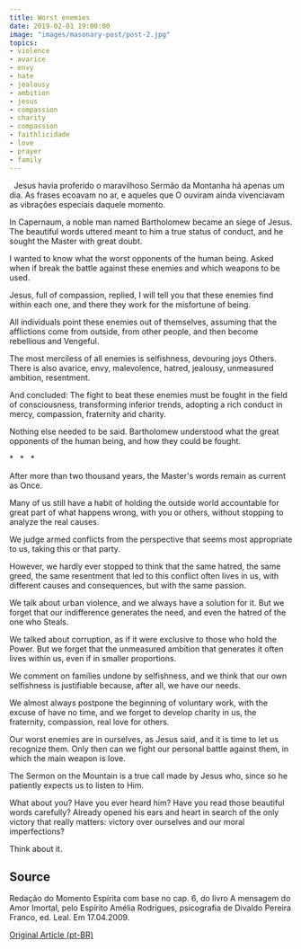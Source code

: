 ```yaml
---
title: Worst enemies
date: 2019-02-01 19:00:00
image: "images/masonary-post/post-2.jpg"
topics: 
- violence
- avarice
- envy
- hate
- jealousy
- ambition
- jesus
- compassion
- charity
- compassion
- faithlicidade
- love
- prayer
- family
---
```

 
Jesus havia proferido o maravilhoso Sermão da Montanha há apenas um dia. As
frases ecoavam no ar, e aqueles que O ouviram ainda vivenciavam as vibrações
especiais daquele momento.

In Capernaum, a noble man named Bartholomew became an siege of Jesus. The beautiful
words uttered meant to him a true status of conduct, and
he sought the Master with great doubt.

I wanted to know what the worst opponents of the human being. Asked when if
break the battle against these enemies and which weapons to be used.

Jesus, full of compassion, replied, I will tell you that these enemies
find within each one, and there they work for the misfortune of being.

All individuals point these enemies out of themselves, assuming that the
afflictions come from outside, from other people, and then become rebellious and
Vengeful.

The most merciless of all enemies is selfishness, devouring joys
Others. There is also avarice, envy, malevolence, hatred, jealousy,
unmeasured ambition, resentment.

And concluded: The fight to beat these enemies must be fought in the field of
consciousness, transforming inferior trends, adopting a rich conduct
in mercy, compassion, fraternity and charity.

Nothing else needed to be said. Bartholomew understood what the great
opponents of the human being, and how they could be fought.

*   *   *

After more than two thousand years, the Master's words remain as current as
Once.

Many of us still have a habit of holding the outside world accountable for great
part of what happens wrong, with you or others, without stopping to analyze
the real causes.

We judge armed conflicts from the perspective that seems most appropriate to us, taking
this or that party.

However, we hardly ever stopped to think that the same hatred, the same greed,
the same resentment that led to this conflict often lives in us, with
different causes and consequences, but with the same passion.

We talk about urban violence, and we always have a solution for it. But
we forget that our indifference generates the need, and even the hatred of the one who
Steals.

We talked about corruption, as if it were exclusive to those who hold the
Power. But we forget that the unmeasured ambition that generates it often lives
within us, even if in smaller proportions.

We comment on families undone by selfishness, and we think that our own
selfishness is justifiable because, after all, we have our needs.

We almost always postpone the beginning of voluntary work, with the excuse of
have no time, and we forget to develop charity in us, the
fraternity, compassion, real love for others.

Our worst enemies are in ourselves, as Jesus said, and it is time to
let us recognize them. Only then can we fight our personal battle against
them, in which the main weapon is love.

The Sermon on the Mountain is a true call made by Jesus who, since
so he patiently expects us to listen to Him.

What about you? Have you ever heard him? Have you read those beautiful words carefully? Already
opened his ears and heart in search of the only victory that really matters:
victory over ourselves and our moral imperfections?

Think about it.

## Source
Redação do Momento Espírita com base no cap. 6, do livro A mensagem do
Amor Imortal, pelo Espírito Amélia Rodrigues, psicografia de Divaldo Pereira Franco, ed.
Leal.
Em 17.04.2009.


[Original Article (pt-BR)](http://www.momento.com.br/pt/ler_texto.php?id=2181)


